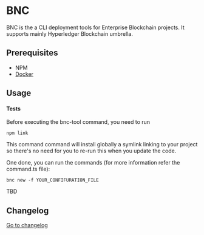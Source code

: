 # BNC

BNC is the a CLI deployment tools for Enterprise Blockchain projects.
It supports mainly Hyperledger Blockchain umbrella.

## Prerequisites

- NPM
- [Docker](https://www.docker.com/community-edition)

## Usage

#### Tests

Before executing the bnc-tool command, you need to run

```shell script
npm link
```

This command command will install globally a symlink linking to your project so there's no need
for you to re-run this when you update the code.

One done, you can run the commands (for more information refer the command.ts file):

```shell script
bnc new -f YOUR_CONFIFURATION_FILE
```

TBD

## Changelog

[Go to changelog](./changelog.md)
